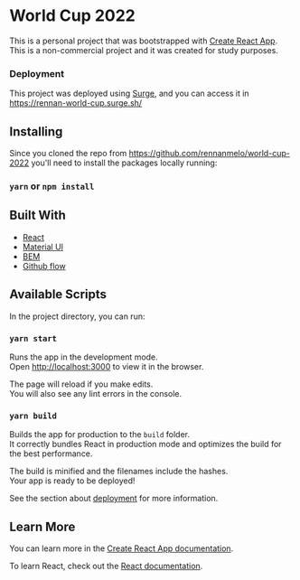 # World Cup 2022

This is a personal project that was bootstrapped with [Create React App](https://github.com/facebook/create-react-app). This is a non-commercial project and it was created for study purposes.

### Deployment

This project was deployed using [Surge](https://surge.sh/), and you can access it in https://rennan-world-cup.surge.sh/

## Installing

Since you cloned the repo from https://github.com/rennanmelo/world-cup-2022 you'll need to install the packages locally running:

### `yarn` or `npm install`

## Built With

- [React](https://reactjs.org/)
- [Material UI](https://material-ui.com/)
- [BEM](http://getbem.com/introduction/)
- [Github flow](https://medium.com/@patrickporto/4-branching-workflows-for-git-30d0aaee7bf)

## Available Scripts

In the project directory, you can run:

### `yarn start`

Runs the app in the development mode.\
Open [http://localhost:3000](http://localhost:3000) to view it in the browser.

The page will reload if you make edits.\
You will also see any lint errors in the console.

### `yarn build`

Builds the app for production to the `build` folder.\
It correctly bundles React in production mode and optimizes the build for the best performance.

The build is minified and the filenames include the hashes.\
Your app is ready to be deployed!

See the section about [deployment](https://facebook.github.io/create-react-app/docs/deployment) for more information.

## Learn More

You can learn more in the [Create React App documentation](https://facebook.github.io/create-react-app/docs/getting-started).

To learn React, check out the [React documentation](https://reactjs.org/).
